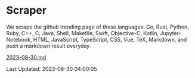 # Scraper

We scrape the github trending page of these languages: Go, Rust, Python, Ruby, C++, C, Java, Shell, Makefile, Swift, Objective-C, Kotlin, Jupyter-Notebook, HTML, JavaScript, TypeScript, CSS, Vue, TeX, Markdown, and push a markdown result everyday.

[2023-08-30.md](https://github.com/yangwenmai/github-trending-backup/blob/master/2023-08-30.md)

Last Updated: 2023-08-30 04:00:05